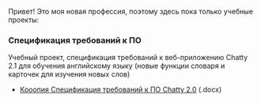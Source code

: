 Привет! Это моя новая профессия, поэтому здесь пока только учебные проекты:

### Спецификация требований к ПО
Учебный проект, спецификация требований к веб-приложению Chatty 2.1 для обучения английскому языку (новые функции словаря и карточек для изучения новых слов)
- <a href="https://github.com/Sergey12183.github.io/Кооопия Спецификация требований к ПО Chatty 2.0.docx" target="_blank">Кооопия Спецификация требований к ПО Chatty 2.0</a> (.docx)
